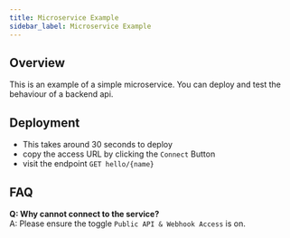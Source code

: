 ```yaml
---
title: Microservice Example
sidebar_label: Microservice Example
---
```


## Overview

This is an example of a simple microservice. You can deploy and test the behaviour of a backend api.

## Deployment

- This takes around 30 seconds to deploy
- copy the access URL by clicking the `Connect` Button
- visit the endpoint `GET hello/{name}`

## FAQ

**Q: Why cannot connect to the service?**  
A: Please ensure the toggle `Public API & Webhook Access` is on.
